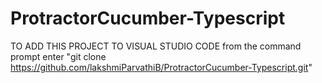 # ProtractorCucumber-Typescript 
TO ADD THIS PROJECT TO VISUAL STUDIO CODE 
from the command prompt enter "git clone https://github.com/lakshmiParvathiB/ProtractorCucumber-Typescript.git"
